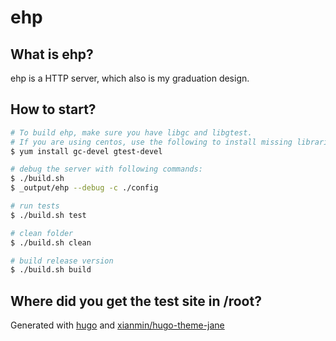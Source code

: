 # ehp

## What is ehp?

ehp is a HTTP server, which also is my graduation design.

## How to start?

```bash
# To build ehp, make sure you have libgc and libgtest.
# If you are using centos, use the following to install missing libraries:
$ yum install gc-devel gtest-devel

# debug the server with following commands:
$ ./build.sh
$ _output/ehp --debug -c ./config

# run tests
$ ./build.sh test

# clean folder
$ ./build.sh clean

# build release version
$ ./build.sh build
```

## Where did you get the test site in /root?

Generated with [hugo](https://gohugo.io) and [xianmin/hugo-theme-jane](https://github.com/xianmin/hugo-theme-jane)
